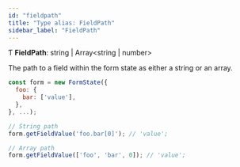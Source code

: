 ```yaml
---
id: "fieldpath"
title: "Type alias: FieldPath"
sidebar_label: "FieldPath"
---
```


Ƭ  **FieldPath**: string \| Array&#60;string \| number>

The path to a field within the form state as either a string or an array.

```js
const form = new FormState({
  foo: {
    bar: ['value'],
  },
}, ...);

// String path
form.getFieldValue('foo.bar[0]'); // 'value';

// Array path
form.getFieldValue(['foo', 'bar', 0]); // 'value';
```
